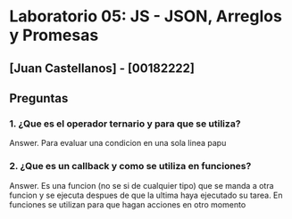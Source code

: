 # Laboratorio 05: JS - JSON, Arreglos y Promesas

## [Juan Castellanos] - [00182222]

## Preguntas

### 1. ¿Que es el operador ternario y para que se utiliza?

Answer. Para evaluar una condicion en una sola linea papu

### 2. ¿Que es un callback y como se utiliza en funciones?

Answer. Es una funcion (no se si de cualquier tipo) que se manda a otra funcion y se ejecuta despues de que la ultima haya ejecutado su tarea. En funciones se utilizan para que hagan acciones en otro momento
